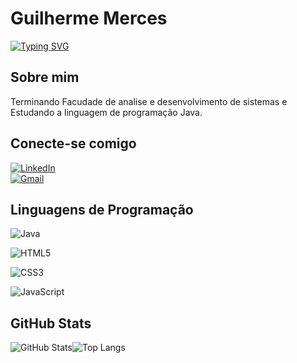 
# Guilherme Merces

[![Typing SVG](https://readme-typing-svg.herokuapp.com/?color=0025fa&size=35&color=0025fa&center=true&vCenter=true&width=1000&lines=Ola+Tudo+Bem.;Seja+bem-vindo!+:%29)](https://git.io/typing-svg)

## Sobre mim

Terminando Facudade de analise e desenvolvimento de sistemas e  Estudando a linguagem de programação Java.

## 	Conecte-se comigo

[![LinkedIn](https://img.shields.io/badge/LinkedIn-0077B5?style=for-the-badge&logo=linkedin&logoColor=white)](www.linkedin.com/in/guilherme-henrique-bba679217)  
[![Gmail](https://img.shields.io/badge/Gmail-333333?style=for-the-badge&logo=gmail&logoColor=red)](mailto:guilhermihenry@gmail.com)



## 	Linguagens de Programação

![Java](https://img.shields.io/badge/java-000.svg?style=for-the-badge&logo=openjdk&logoColor=white)

![HTML5](https://img.shields.io/badge/HTML5-E34F26?style=for-the-badge&logo=html5&logoColor=white)

![CSS3](https://img.shields.io/badge/CSS3-1572B6?style=for-the-badge&logo=css3&logoColor=white)

![JavaScript](https://img.shields.io/badge/JavaScript-F7DF1E?style=for-the-badge&logo=javascript&logoColor=black)



## 	GitHub Stats

![GitHub Stats](https://github-readme-stats.vercel.app/api?username=guilhenry&theme=transparent&bg_color=000&border_color=30A3DC&show_icons=true&icon_color=30A3DC&title_color=0025fa&text_color=FFF)![Top Langs](https://github-readme-stats-git-masterrstaa-rickstaa.vercel.app/api/top-langs/?username=guilhenry&layout=compact&bg_color=000&border_color=30A3DC&title_color=0025fa&text_color=FFF)
